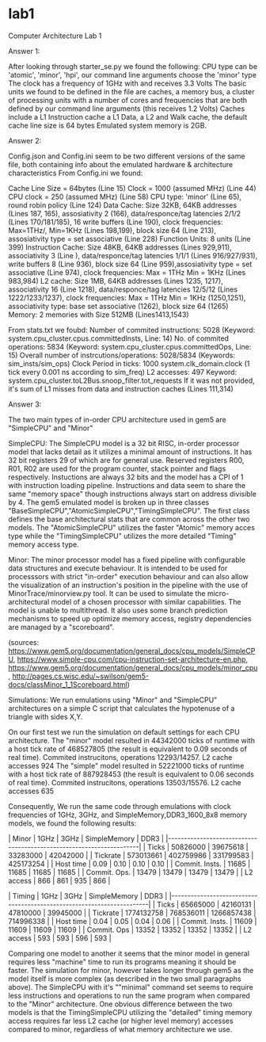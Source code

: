 # lab1
Computer Architecture Lab 1

Answer 1:

After looking through starter_se.py we found the following:
CPU type can be 'atomic', 'minor', 'hpi', our command line arguments choose the 'minor' type
The clock has a frequency of 1GHz with and receives 3.3 Volts
The basic units we found to be defined in the file are caches, a memory bus, a cluster of processing units with a number of cores and frequencies that are both defined by our command line arguments (this receives 1.2 Volts)
Caches include a L1 Instruction cache a L1 Data, a L2 and Walk cache, the default cache line size is 64 bytes
Emulated system memory is 2GB.

Answer 2:

Config.json and Config.ini seem to be two different versions of the same file, both containing info about the emulated hardware & architecture characteristics
From Config.ini we found:

Cache Line Size = 64bytes (Line 15)
Clock = 1000 (assumed MHz) (Line 44)
CPU clock = 250 (assumed MHz) (Line 58)
CPU type: 'minor' (Line 65), round robin policy (Line 124)
Data Cache: Size 32KB, 64KB addresses (Lines 187, 165), assosiativity 2 (166), data/responce/tag latencies 2/1/2 (Lines 170/181/185), 16 write buffers (Line 190), clock frequencies: Max=1THz/, Min=1KHz (Lines 198,199), block size 64 (Line 213), assosiativity type = set associative (Line 228)
Function Units: 8 units (Line 399)
Instruction Cache: Size 48KB, 64KB addresses (Lines 929,911), associativity 3 (Line ), data/responce/tag latencies 1/1/1 (Lines 916/927/931), write buffers 8 (Line 936), block size 64 (Line 959),assosiativity type =  set associative (Line 974), clock frequencies: Max = 1THz Min = 1KHz (Lines 983,984)
L2 cache: Size 1MB, 64KB addresses (Lines 1235, 1217), associativity 16 (Line 1218), data/responce/tag latencies 12/5/12 (Lines 1222/1233/1237), clock frequencies: Max = 1THz Min = 1KHz (1250,1251), associativity type: base set associative (1262), block size 64 (1265)
Memory: 2 memories with Size 512MB (Lines1413,1543)

From stats.txt we foubd:
Number of commited instructions: 5028 (Keyword: system.cpu_cluster.cpus.committedInsts, Line: 14)
No. of commited operations: 5834 (Keyword: system.cpu_cluster.cpus.committedOps, Line: 15)
Overall number of instrcutions/operations: 5028/5834 (Keywords: sim_insts/sim_ops)
Clock Period in ticks: 1000 system.clk_domain.clock (1 tick every 0.001 ns according to sim_freq)
L2 accesses: 497 Keyword: system.cpu_cluster.toL2Bus.snoop_filter.tot_requests
If it was not provided, it's sum of L1 misses from data and instruction caches (Lines 111,314)

Answer 3:

The two main types of in-order CPU architecture used in gem5 are "SimpleCPU" and "Minor"

SimpleCPU: The SimpleCPU model is a 32 bit RISC, in-order processor model that lacks detail as it utilizes a minimal amount of instructions. It has 32 bit registers 29 of which are for general use. Reserved registers R00, R01, R02 are used for the program counter, stack pointer and flags respectively. Instuctions are always 32 bits and the model has a CPI of 1 with instruction loading pipeline. Instructions and data seem to share the same "memory space" though instructions always start on address divisible by 4. The gem5 emulated model is broken up in three classes "BaseSimpleCPU","AtomicSimpleCPU","TimingSimpleCPU". The first class defines the base architectural stats that are common across the other two models. The "AtomicSimpleCPU" utilizes the faster "Atomic" memory acces type while the "TimingSimpleCPU" utilizes the more detailed "Timing" memory access type.

Minor: The minor processor model has a fixed pipeline with configurable data structures and execute behaviour. It is intended to be used for processsors with strict "in-order" execution behaviour and can also allow the visualization of an instruction's position in the pipeline with the use of MinorTrace/minorview.py tool. It can be used to simulate the micro-architectural model of a chosen processor with similar capabilities. The model is unable to multithread. It also uses some branch prediction mechanisms to speed up optimize memory access, registry dependencies are managed by a "scoreboard".

(sources: https://www.gem5.org/documentation/general_docs/cpu_models/SimpleCPU, https://www.simple-cpu.com/cpu-instruction-set-architecture-en.php, https://www.gem5.org/documentation/general_docs/cpu_models/minor_cpu, http://pages.cs.wisc.edu/~swilson/gem5-docs/classMinor_1_1Scoreboard.html)

Simulations:
We run emulations using "Minor" and "SimpleCPU" architectures on a simple C script that calculates the hypotenuse of a triangle with sides X,Y.

On our first test we run the simulation on default settings for each CPU architecture.
The "minor" model resulted in 44342000 ticks of runtime with a host tick rate of 468527805 (the result is equivalent to 0.09 seconds of real time). Commited instrucitons, operations 12293/14257. L2 cache accesses 924
The "simple" model resulted in 52221000 ticks of runtime with a host tick rate of 887928453 (the result is equivalent to 0.06 seconds of real time). Commited instrucitons, operations 13503/15576. L2 cache accesses 635

Consequently, We run the same code through emulations with clock frequencies of 1GHz, 3GHz, and SimpleMemory,DDR3_1600_8x8 memory models, we found the following results:

| Minor | 1GHz | 3GHz | SimpleMemory | DDR3 |
|---------------------------------------------------------------------|
| Ticks | 50826000 | 39675618 | 33283000 | 42042000 |
| Tickrate | 573013661 | 402759986 | 331799583 | 425173254 |
| Host time | 0.09 | 0.10 | 0.10 | 0.10 |
| Commit. Insts. | 11685 |  11685 | 11685 | 11685 |
| Commit. Ops. | 13479 | 13479 | 13479 | 13479 |
| L2 access | 866 | 861 | 935 | 866 |

| Timing         |    1GHz    |    3GHz    | SimpleMemory |    DDR3     |
|-----------------------------------------------------------------------|
| Ticks          | 65665000   |  42160131  |   47810000   |  39945000   |
| Tickrate       | 1774132758 |  768536011 |   1266857438 |  714996338  |
| Host time      | 0.04       |  0.05      |   0.04       |  0.06       |
| Commit. Insts. | 11609      |  11609     |   11609      |  11609      |
| Commit. Ops    | 13352      |  13352     |   13352      |  13352      |
| L2 access      | 593        |  593       |   596        |  593        |

Comparing one model to another it seems that the minor model in general requires less "machine" time to run its programs meaning it should be faster. The simulation for minor, however takes longer through gem5 as the model itself is more complex (as described in the two small paragraphs above). The SimpleCPU with it's ""minimal" command set seems to require less instructions and operations to run the same program when compared to the "Minor" architecture. One obvious difference between the two models is that the TimingSimpleCPU utilizing the "detailed" timing memory access requires far less L2 cache (or higher level memory) accesses compared to minor, regardless of what memory architecture we use.
